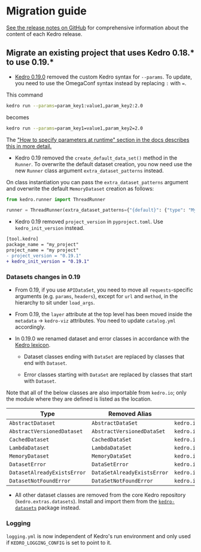 # Migration guide

[See the release notes on GitHub](https://github.com/kedro-org/kedro/releases/) for comprehensive information about the content of each Kedro release.


## Migrate an existing project that uses Kedro 0.18.* to use 0.19.*


* [Kedro 0.19.0](https://github.com/kedro-org/kedro/releases/tag/0.19.0) removed the custom Kedro syntax for `--params`. To update, you need to use the OmegaConf syntax instead by replacing `:` with `=`.

This command
```bash
kedro run --params=param_key1:value1,param_key2:2.0
```

becomes
```bash
kedro run --params=param_key1=value1,param_key2=2.0
```

The ["How to specify parameters at runtime" section in the docs describes this in more detail.](https://docs.kedro.org/en/stable/configuration/parameters.html#how-to-specify-parameters-at-runtime)

* Kedro 0.19 removed the `create_default_data_set()` method in the `Runner`. To overwrite the default dataset creation, you now need use the new `Runner` class argument `extra_dataset_patterns` instead.

On class instantiation you can pass the `extra_dataset_patterns` argument and overwrite the default `MemoryDataset` creation as follows:

```python
from kedro.runner import ThreadRunner

runner = ThreadRunner(extra_dataset_patterns={"{default}": {"type": "MyCustomDataset"}})
```

* Kedro 0.19 removed `project_version` in `pyproject.toml`. Use `kedro_init_version` instead.

```diff
[tool.kedro]
package_name = "my_project"
project_name = "my project"
- project_version = "0.19.1"
+ kedro_init_version = "0.19.1"
```

### Datasets changes in 0.19

* From 0.19, if you use `APIDataSet`, you need to move all `requests`-specific arguments (e.g. `params`, `headers`), except for `url` and `method`, in the hierarchy to sit under `load_args`.

<!-- TO DO - add example code and state where the change happens `catalog.yml` ??  -->


* From 0.19, the `layer` attribute at the top level has been  moved inside the `metadata` -> `kedro-viz` attributes. You need to update `catalog.yml` accordingly.

<!-- TO DO - add example code -->

* In 0.19.0 we renamed dataset and error classes in accordance with the [Kedro lexicon](https://github.com/kedro-org/kedro/wiki/Kedro-documentation-style-guide).

    * Dataset classes ending with `DataSet` are replaced by classes that end with `Dataset`.

    * Error classes starting with `DataSet` are replaced by classes that start with `Dataset`.

Note that all of the below classes are also importable from `kedro.io`; only the module where they are defined is listed as the location.

| Type                        | Removed Alias               | Location                       |
| --------------------------- | --------------------------- | ------------------------------ |
| `AbstractDataset`           | `AbstractDataSet`           | `kedro.io.core`                |
| `AbstractVersionedDataset`  | `AbstractVersionedDataSet`  | `kedro.io.core`                |
| `CachedDataset`             | `CachedDataSet`             | `kedro.io.cached_dataset`      |
| `LambdaDataset`             | `LambdaDataSet`             | `kedro.io.lambda_dataset`      |
| `MemoryDataset`             | `MemoryDataSet`             | `kedro.io.memory_dataset`      |
| `DatasetError`              | `DataSetError`              | `kedro.io.core`                |
| `DatasetAlreadyExistsError` | `DataSetAlreadyExistsError` | `kedro.io.core`                |
| `DatasetNotFoundError`      | `DataSetNotFoundError`      | `kedro.io.core`                |

* All other dataset classes are removed from the core Kedro repository (`kedro.extras.datasets`). Install and import them from the [`kedro-datasets`](https://github.com/kedro-org/kedro-plugins/tree/main/kedro-datasets) package instead.

### Logging
`logging.yml` is now independent of Kedro's run environment and only used if `KEDRO_LOGGING_CONFIG` is set to point to it.

<!-- TO DO - add example code that illustrates where the changes have occured (which files are affected) -->
